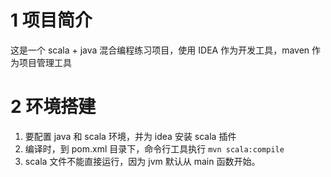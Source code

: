 # 1 项目简介
这是一个 scala + java 混合编程练习项目，使用 IDEA 作为开发工具，maven 作为项目管理工具
# 2 环境搭建
1. 要配置 java 和 scala 环境，并为 idea 安装 scala 插件
2. 编译时，到 pom.xml 目录下，命令行工具执行 `mvn scala:compile`
3. scala 文件不能直接运行，因为 jvm 默认从 main 函数开始。
